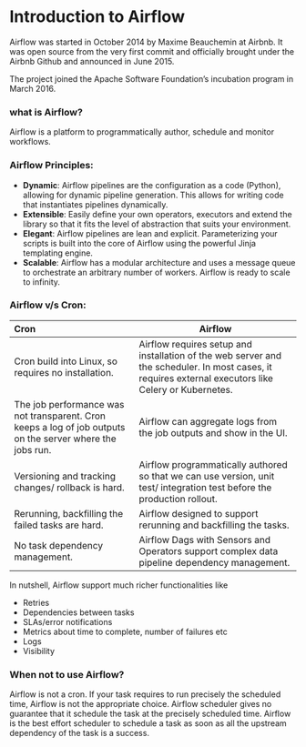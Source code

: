 # Introduction to Airflow

Airflow was started in October 2014 by Maxime Beauchemin at Airbnb. It was open source from the very first commit and officially brought under the Airbnb Github and announced in June 2015.

The project joined the Apache Software Foundation’s incubation program in March 2016.

### what is Airflow?

Airflow is a platform to programmatically author, schedule and monitor workflows.

### Airflow Principles:

- **Dynamic**: Airflow pipelines are the configuration as a code (Python), allowing for dynamic pipeline generation. This allows for writing code that instantiates pipelines dynamically.
- **Extensible**: Easily define your own operators, executors and extend the library so that it fits the level of abstraction that suits your environment.
- **Elegant**: Airflow pipelines are lean and explicit. Parameterizing your scripts is built into the core of Airflow using the powerful Jinja templating engine.
- **Scalable**: Airflow has a modular architecture and uses a message queue to orchestrate an arbitrary number of workers. Airflow is ready to scale to infinity.

### Airflow v/s Cron:

| Cron                                                                                                       | Airflow                                                                                                                                               |
|:---------------------------------------------------------------------------------------------------------- | ----------------------------------------------------------------------------------------------------------------------------------------------------- |
| Cron build into Linux, so requires no installation.                                                        | Airflow requires setup and installation of the web server and the scheduler. In most cases, it requires external executors like Celery or Kubernetes. |
| The job performance was not transparent. Cron keeps a log of job outputs on the server where the jobs run. | Airflow can aggregate logs from the job outputs and show in the UI.                                                                                   |
| Versioning and tracking changes/ rollback is hard.                                                         | Airflow programmatically authored so that we can use version, unit test/ integration test before the production rollout.                              |
| Rerunning, backfilling the failed tasks are hard.                                                          | Airflow designed to support rerunning and backfilling the tasks.                                                                                      |
| No task dependency management.                                                                             | Airflow Dags with Sensors and Operators support complex data pipeline dependency management.                                                          |

In nutshell, Airflow support much richer functionalities like

- Retries
- Dependencies between tasks
- SLAs/error notifications
- Metrics about time to complete, number of failures etc
- Logs
- Visibility

### When not to use Airflow?

Airflow is not a cron. If your task requires to run precisely the scheduled time, Airflow is not the appropriate choice. Airflow scheduler gives no guarantee that it schedule the task at the precisely scheduled time. Airflow is the best effort scheduler to schedule a task as soon as all the upstream dependency of the task is a success.
